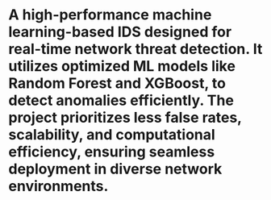 # A high-performance machine learning-based IDS designed for real-time network threat detection. It utilizes optimized ML models like Random Forest and XGBoost, to detect anomalies efficiently. The project prioritizes less false rates, scalability, and computational efficiency, ensuring seamless deployment in diverse network environments.
